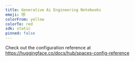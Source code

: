 ```yaml
---
title: Generative Ai Engineering Notebooks
emoji: 😻
colorFrom: yellow
colorTo: red
sdk: static
pinned: false
---
```


Check out the configuration reference at https://huggingface.co/docs/hub/spaces-config-reference
